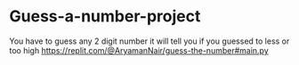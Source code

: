 # Guess-a-number-project
You have to guess any 2 digit number it will tell you if you guessed to less or too high
https://replit.com/@AryamanNair/guess-the-number#main.py
